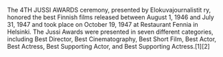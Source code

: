 The 4TH JUSSI AWARDS ceremony, presented by Elokuvajournalistit ry, honored the best Finnish films released between August 1, 1946 and July 31, 1947 and took place on October 19, 1947 at Restaurant Fennia in Helsinki. The Jussi Awards were presented in seven different categories, including Best Director, Best Cinematography, Best Short Film, Best Actor, Best Actress, Best Supporting Actor, and Best Supporting Actress.[1][2]

